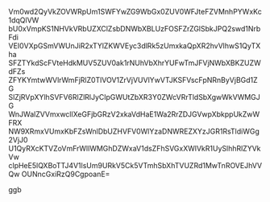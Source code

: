 Vm0wd2QyVkZOVWRpUm1SWFYwZG9WbGx0ZUV0WFJteFZVMnhPYWxKc1dqQlVW
bU0xVmpKS1NHVkVRbUZXClZsbDNWbXBLUzFOSFZrZGlSbkJPQ2swd1NrbFdi
VEI0VXpGSmVWUnJiR2xTYlZKWVEyc3dlRk5zUmxkaQpXR2hvVlhwS1QyTXha
SFZTYkdScFVteHdkMUV5ZUV0ak1rNUhVbXhrYUFwTmJFVjNWbXBKZUZWdFZs
ZFYKYmtwWVlrWmFjRlZ0TlVOV1ZrVjVUVlYwVTJKSFVscFpNRnByVjBGd1ZG
SlZjRVpXYlhSVFV6RlZlRlJyClpGWUtZbXR3Y0ZWcVRrTldSbXgwWkVWMGJG
WnJWalZVVmxwcllXeGFjbGRzV2xkaVdHaE1Wa2RrZDJGVwpXbkppUkZwWFRX
NW9XRmxVUmxKbFZsWnlDbUZHVFV0WlYzaDNWREZXYzJGR1RsTldiWGg2VjJ0
U1QyRXcKTVZoVmFrWllWMGhDZWxaV1dsZFhSVGxXWlVkR1UySlhhRlZYVkVw
clpHeE5lQXBoTTJ4V1lsUm9URkV5Ck5VTmhSbXhTVUZRd1MwTnROVEJhVVQw
OUNncGxiRzQ9CgpoanE=

ggb